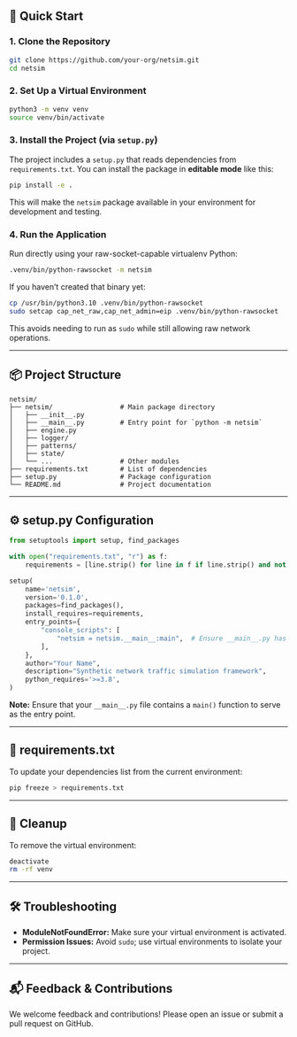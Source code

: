 ## 🚀 Quick Start

### 1. Clone the Repository

```bash
git clone https://github.com/your-org/netsim.git
cd netsim
```

### 2. Set Up a Virtual Environment

```bash
python3 -m venv venv
source venv/bin/activate
```

### 3. Install the Project (via `setup.py`)

The project includes a `setup.py` that reads dependencies from `requirements.txt`. You can install the package in **editable mode** like this:

```bash
pip install -e .
```

This will make the `netsim` package available in your environment for development and testing.

### 4. Run the Application

Run directly using your raw-socket-capable virtualenv Python:

```bash
.venv/bin/python-rawsocket -m netsim
```

If you haven’t created that binary yet:

```bash
cp /usr/bin/python3.10 .venv/bin/python-rawsocket
sudo setcap cap_net_raw,cap_net_admin=eip .venv/bin/python-rawsocket
```

This avoids needing to run as `sudo` while still allowing raw network operations.

---

## 📦 Project Structure

```text
netsim/
├── netsim/                 # Main package directory
│   ├── __init__.py
│   ├── __main__.py         # Entry point for `python -m netsim`
│   ├── engine.py
│   ├── logger/
│   ├── patterns/
│   ├── state/
│   └── ...                 # Other modules
├── requirements.txt        # List of dependencies
├── setup.py                # Package configuration
└── README.md               # Project documentation
```

---

## ⚙️ setup.py Configuration

```python
from setuptools import setup, find_packages

with open("requirements.txt", "r") as f:
    requirements = [line.strip() for line in f if line.strip() and not line.startswith("#")]

setup(
    name='netsim',
    version='0.1.0',
    packages=find_packages(),
    install_requires=requirements,
    entry_points={
        "console_scripts": [
            "netsim = netsim.__main__:main",  # Ensure __main__.py has a main() function
        ],
    },
    author="Your Name",
    description="Synthetic network traffic simulation framework",
    python_requires='>=3.8',
)
```

**Note:** Ensure that your `__main__.py` file contains a `main()` function to serve as the entry point.

---

## 📄 requirements.txt

To update your dependencies list from the current environment:

```bash
pip freeze > requirements.txt
```

---

## 🧼 Cleanup

To remove the virtual environment:

```bash
deactivate
rm -rf venv
```

---

## 🛠 Troubleshooting

- **ModuleNotFoundError:** Make sure your virtual environment is activated.
- **Permission Issues:** Avoid `sudo`; use virtual environments to isolate your project.

---

## 📬 Feedback & Contributions

We welcome feedback and contributions! Please open an issue or submit a pull request on GitHub.
